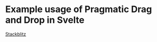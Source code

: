 # Example usage of Pragmatic Drag and Drop in Svelte

[Stackblitz](https://stackblitz.com/~/github.com/MichaelBrunn3r/svelte-pdnd-example)
